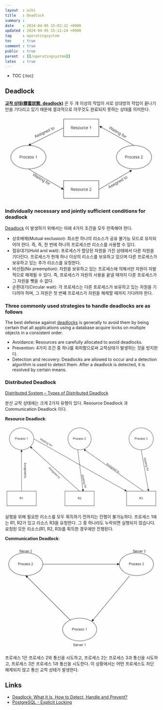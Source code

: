```yaml
---
layout  : wiki
title   : Deadlock
summary : 
date    : 2024-04-05 15:02:32 +0900
updated : 2024-04-05 15:12:24 +0900
tag     : operatingsystem
toc     : true
comment : true
public  : true
parent  : [[/operatingsystem]]
latex   : true
---
```

* TOC
{:toc}

## Deadlock

__[교착 상태(膠着狀態, deadlock)](https://en.wikipedia.org/wiki/Deadlock)__ 은 두 개 이상의 작업이 서로 상대방의 작업이 끝나기 만을 기다리고 있기 때문에 결과적으로 아무것도 완료되지 못하는 상태를 의미한다.

![](/resource/wiki/os-deadlock/deadlock.png)

### Individually necessary and jointly sufficient conditions for deadlock

[Deadlock](https://wiki.c2.com/?DeadLock) 이 발생하기 위해서는 아래 4가지 조건을 모두 만족해야 한다.

- 상호배제(Mutual exclusion): 최소한 하나의 리소스가 공유 불가능 모드로 유지되어야 한다. 즉, 즉, 한 번에 하나의 프로세스만 리소스를 사용할 수 있다.
- 점유대기(Hold and wait): 프로세스가 할당된 자원을 가진 상태에서 다른 자원을 기다린다. 프로세스가 현재 하나 이상의 리소스를 보유하고 있으며 다른 프로세스가 보유하고 있는 추가 리소스를 요청한다.
- 비선점(No preemption): 자원을 보유하고 있는 프로세스에 의해서만 자원이 자발적으로 해제될 수 있다. 즉, 프로세스가 자원의 사용을 끝낼 때까지 다른 프로세스가 그 자원을 뺏을 수 없다.
- 순환대기(Circular wait): 각 프로세스는 다른 프로세스가 보유하고 있는 자원을 기다려야 하며, 그 자원은 첫 번째 프로세스가 자원을 해제할 때까지 기다려야 한다.

### Three commonly used strategies to handle deadlocks are as follows

The best defense against [deadlocks](https://www.postgresql.org/docs/current/explicit-locking.html#LOCKING-DEADLOCKS) is generally to avoid them by being certain that all applications using a database acquire locks on multiple objects in a consistent order.

- Avoidance: Resources are carefully allocated to avoid deadlocks.
- Prevention: 4가지 조건 중 하나를 회피함으로써 교착상태가 발생하는 것을 방지한다.
- Detection and recovery: Deadlocks are allowed to occur and a detection algorithm is used to detect them. After a deadlock is detected, it is resolved by certain means.


### Distributed Deadlock

[Distributed System – Types of Distributed Deadlock](https://www.geeksforgeeks.org/distributed-system-types-of-distributed-deadlock/)

분산 교착 상태에는 크게 2가지 유형이 있다. Resource Deadlock 과 Communication Deadlock 이다.

__Resource Deadlock__:

![](/resource/wiki/os-deadlock/resource-deadlock.png)

실행을 위해 필요한 리소스를 모두 획득하기 전까지는 진행이 불가능하다. 프로세스 1에는 R1, R2가 있고 리소스 R3을 요청한다. 그 중 하나라도 누락되면 실행되지 않습니다. 요청된 모든 리소스(R1, R2, R3)를 획득한 경우에만 진행된다.

__Communication Deadlock__:

![](/resource/wiki/os-deadlock/communication-deadlock.png)

프로세스 1은 프로세스 2와 통신을 시도하고, 프로세스 2는 프로세스 3과 통신을 시도하고, 프로세스 3은 프로세스 1과 통신을 시도한다. 이 상황에서는 어떤 프로세스도 차단 해제되지 않고 통신 교착 상태가 발생한다.

## Links

- [Deadlock: What It Is, How to Detect, Handle and Prevent?](https://www.baeldung.com/cs/os-deadlock)
- [PostgreSQL - Explicit Locking](https://www.postgresql.org/docs/current/explicit-locking.html#EXPLICIT-LOCKING)